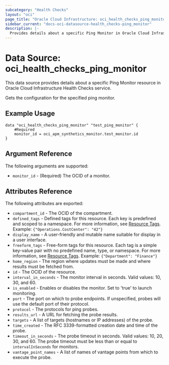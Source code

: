 ```yaml
---
subcategory: "Health Checks"
layout: "oci"
page_title: "Oracle Cloud Infrastructure: oci_health_checks_ping_monitor"
sidebar_current: "docs-oci-datasource-health_checks-ping_monitor"
description: |-
  Provides details about a specific Ping Monitor in Oracle Cloud Infrastructure Health Checks service
---
```


# Data Source: oci_health_checks_ping_monitor
This data source provides details about a specific Ping Monitor resource in Oracle Cloud Infrastructure Health Checks service.

Gets the configuration for the specified ping monitor.


## Example Usage

```hcl
data "oci_health_checks_ping_monitor" "test_ping_monitor" {
	#Required
	monitor_id = oci_apm_synthetics_monitor.test_monitor.id
}
```

## Argument Reference

The following arguments are supported:

* `monitor_id` - (Required) The OCID of a monitor.


## Attributes Reference

The following attributes are exported:

* `compartment_id` - The OCID of the compartment.
* `defined_tags` - Defined tags for this resource. Each key is predefined and scoped to a namespace. For more information, see [Resource Tags](https://docs.cloud.oracle.com/iaas/Content/General/Concepts/resourcetags.htm). Example: `{"Operations.CostCenter": "42"}` 
* `display_name` - A user-friendly and mutable name suitable for display in a user interface.
* `freeform_tags` - Free-form tags for this resource. Each tag is a simple key-value pair with no predefined name, type, or namespace.  For more information, see [Resource Tags](https://docs.cloud.oracle.com/iaas/Content/General/Concepts/resourcetags.htm). Example: `{"Department": "Finance"}` 
* `home_region` - The region where updates must be made and where results must be fetched from. 
* `id` - The OCID of the resource.
* `interval_in_seconds` - The monitor interval in seconds. Valid values: 10, 30, and 60. 
* `is_enabled` - Enables or disables the monitor. Set to 'true' to launch monitoring. 
* `port` - The port on which to probe endpoints. If unspecified, probes will use the default port of their protocol. 
* `protocol` - The protocols for ping probes.
* `results_url` - A URL for fetching the probe results.
* `targets` - A list of targets (hostnames or IP addresses) of the probe.
* `time_created` - The RFC 3339-formatted creation date and time of the probe. 
* `timeout_in_seconds` - The probe timeout in seconds. Valid values: 10, 20, 30, and 60. The probe timeout must be less than or equal to `intervalInSeconds` for monitors. 
* `vantage_point_names` - A list of names of vantage points from which to execute the probe.

